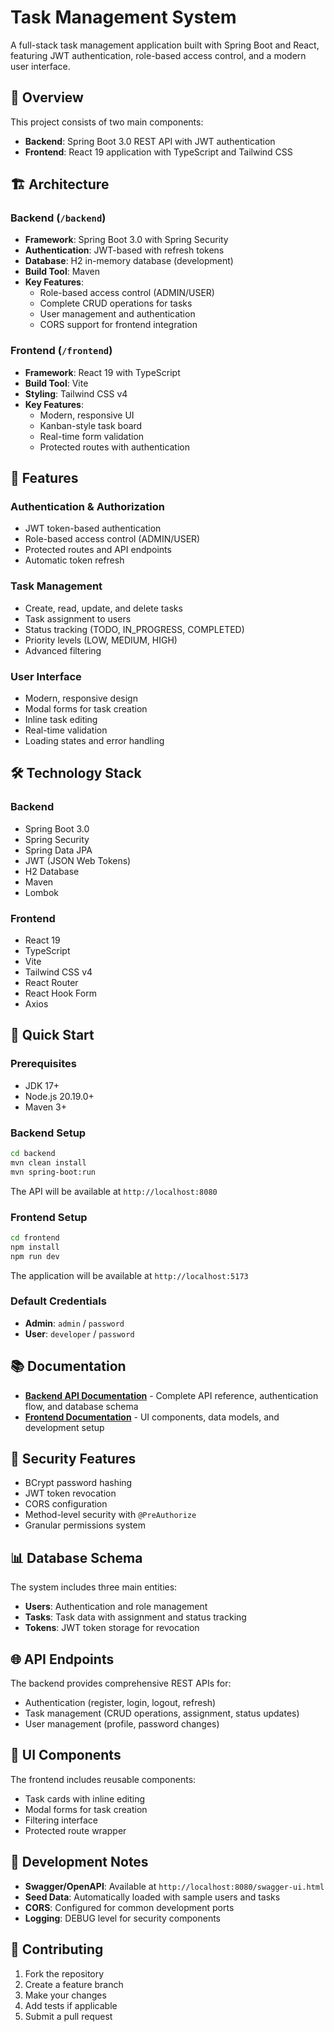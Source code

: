 # Task Management System

A full-stack task management application built with Spring Boot and React, featuring JWT authentication, role-based access control, and a modern user interface.

## 🚀 Overview

This project consists of two main components:
- **Backend**: Spring Boot 3.0 REST API with JWT authentication
- **Frontend**: React 19 application with TypeScript and Tailwind CSS

## 🏗️ Architecture

### Backend (`/backend`)
- **Framework**: Spring Boot 3.0 with Spring Security
- **Authentication**: JWT-based with refresh tokens
- **Database**: H2 in-memory database (development)
- **Build Tool**: Maven
- **Key Features**:
  - Role-based access control (ADMIN/USER)
  - Complete CRUD operations for tasks
  - User management and authentication
  - CORS support for frontend integration

### Frontend (`/frontend`)
- **Framework**: React 19 with TypeScript
- **Build Tool**: Vite
- **Styling**: Tailwind CSS v4
- **Key Features**:
  - Modern, responsive UI
  - Kanban-style task board
  - Real-time form validation
  - Protected routes with authentication

## 🎯 Features

### Authentication & Authorization
- JWT token-based authentication
- Role-based access control (ADMIN/USER)
- Protected routes and API endpoints
- Automatic token refresh

### Task Management
- Create, read, update, and delete tasks
- Task assignment to users
- Status tracking (TODO, IN_PROGRESS, COMPLETED)
- Priority levels (LOW, MEDIUM, HIGH)
- Advanced filtering

### User Interface
- Modern, responsive design
- Modal forms for task creation
- Inline task editing
- Real-time validation
- Loading states and error handling

## 🛠️ Technology Stack

### Backend
- Spring Boot 3.0
- Spring Security
- Spring Data JPA
- JWT (JSON Web Tokens)
- H2 Database
- Maven
- Lombok

### Frontend
- React 19
- TypeScript
- Vite
- Tailwind CSS v4
- React Router
- React Hook Form
- Axios

## 🚀 Quick Start

### Prerequisites
- JDK 17+
- Node.js 20.19.0+
- Maven 3+

### Backend Setup
```bash
cd backend
mvn clean install
mvn spring-boot:run
```
The API will be available at `http://localhost:8080`

### Frontend Setup
```bash
cd frontend
npm install
npm run dev
```
The application will be available at `http://localhost:5173`

### Default Credentials
- **Admin**: `admin` / `password`
- **User**: `developer` / `password`

## 📚 Documentation

- **[Backend API Documentation](./backend/README.md)** - Complete API reference, authentication flow, and database schema
- **[Frontend Documentation](./frontend/README.md)** - UI components, data models, and development setup

## 🔐 Security Features

- BCrypt password hashing
- JWT token revocation
- CORS configuration
- Method-level security with `@PreAuthorize`
- Granular permissions system

## 📊 Database Schema

The system includes three main entities:
- **Users**: Authentication and role management
- **Tasks**: Task data with assignment and status tracking
- **Tokens**: JWT token storage for revocation

## 🌐 API Endpoints

The backend provides comprehensive REST APIs for:
- Authentication (register, login, logout, refresh)
- Task management (CRUD operations, assignment, status updates)
- User management (profile, password changes)

## 🎨 UI Components

The frontend includes reusable components:
- Task cards with inline editing
- Modal forms for task creation
- Filtering interface
- Protected route wrapper

## 📝 Development Notes

- **Swagger/OpenAPI**: Available at `http://localhost:8080/swagger-ui.html`
- **Seed Data**: Automatically loaded with sample users and tasks
- **CORS**: Configured for common development ports
- **Logging**: DEBUG level for security components

## 🤝 Contributing

1. Fork the repository
2. Create a feature branch
3. Make your changes
4. Add tests if applicable
5. Submit a pull request

